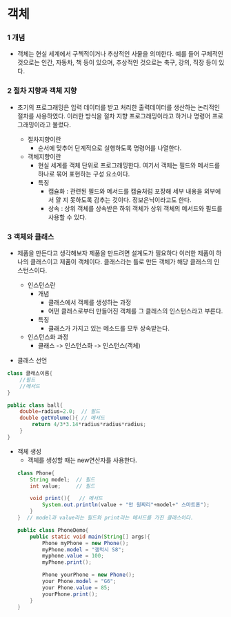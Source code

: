 # 객체
### 1 개념
+ 객체는 현실 세계에서 구첵적이거나 추상적인 사물을 의미한다.
예를 들어 구체적인 것으로는 인간, 자동차, 책 등이 있으며, 
추상적인 것으로는 축구, 강의, 직장 등이 있다.

### 2 절차 지향과 객체 지향
+ 초기의 프로그래밍은 입력 데이터를 받고 처리한 출력데이터를 생산하는 논리적인 절차를 사용하였다. 이러한 방식을 절차 지향
프로그래밍이라고 하거나 명령어 프로그래밍이라고 불렀다.
    
    + 절차지향이란
        + 순서에 맞추어 단계적으로 실행하도록 명령어를 나열한다.
    + 객체지향이란
        + 현실 세계를 객체 단위로 프로그래밍한다. 여기서 객체는 필드와 메서드를 하나로 묶어 표현하는 구성 요소이다.
        + 특징
            + 캡슐화 : 관련된 필드와 메서드를 캡슐처럼 포장해 세부 내용을 외부에서 얄 지 못하도록 감추는 것이다.
            정보은닉이라고도 한다.
            + 상속 : 상위 객체를 상속받은 하위 객체가 상위 객체의 메서드와 필드를 사용할 수 있다.

### 3 객체와 클래스
+ 제품을 만든다고 생각해보자 제품을 만드려면 설계도가 필요하다
이러한 제품이 하나의 클래스이고 제품이 객체이다.
클래스라는 틀로 만든 객체가 해당 클래스의 인스턴스이다.

    + 인스턴스란
        + 개념
            + 클래스에서 객체를 생성하는 과정
            + 어떤 클래스로부터 만들어진 객체를 그 클래스의 인스턴스라고 부른다.
        + 특징
            + 클래스가 가지고 있는 메소드를 모두 상속받는다.
    + 인스턴스화 과정
        + 클래스 -> 인스턴스화 -> 인스턴스(객체)

+ 클래스 선언
```java
class 클래스이름{
    //필드
    //메서드
}
```
```java
public class ball{
    double=radius=2.0;  // 필드
    double getVolume(){ // 메서드
        return 4/3*3.14*radius*radius*radius;
    }
}
```
+ 객체 생성
    + 객체를 생성할 때는 new연산자를 사용한다.
    ```java
    class Phone{
        String model;  // 필드
        int value;     // 필드

        void print(){   // 메서드
            System.out.println(value + "만 원짜리"+model+" 스마트폰");
        }
    }  // model과 value라는 필드와 print라는 메서드를 가진 클래스이다.

    public class PhoneDemo{
        public static void main(String[] args){
            Phone myPhone = new Phone();
            myPhone.model = "갤럭시 S8";
            myphone.value = 100;
            myPhone.print();

            Phone yourPhone = new Phone();
            your Phone.model = "G6";
            your Phone.value = 85;
            yourPhone.print();
        }
    }
    ```